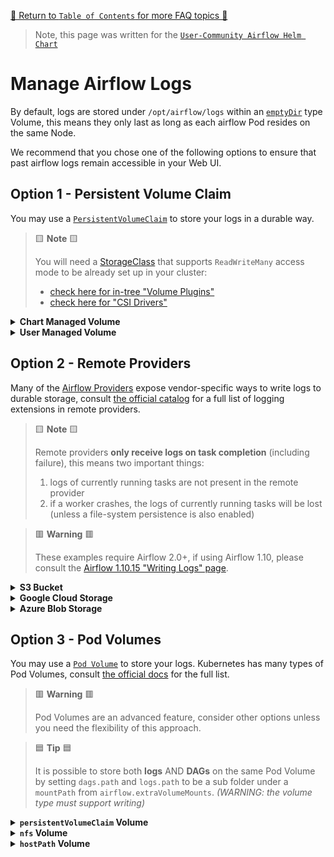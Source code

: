 [🔗 Return to `Table of Contents` for more FAQ topics 🔗](https://github.com/airflow-helm/charts/tree/main/charts/airflow#frequently-asked-questions)

> Note, this page was written for the [`User-Community Airflow Helm Chart`](https://github.com/airflow-helm/charts/tree/main/charts/airflow)

# Manage Airflow Logs

By default, logs are stored under `/opt/airflow/logs` within an [`emptyDir`](https://kubernetes.io/docs/concepts/storage/volumes/#emptydir) type Volume, 
this means they only last as long as each airflow Pod resides on the same Node.

We recommend that you chose one of the following options to ensure that past airflow logs remain accessible in your Web UI.

## Option 1 - Persistent Volume Claim

You may use a [`PersistentVolumeClaim`](https://kubernetes.io/docs/concepts/storage/persistent-volumes/) to store your logs in a durable way.

> 🟨 __Note__ 🟨
>
> You will need a [StorageClass](https://kubernetes.io/docs/concepts/storage/storage-classes/) that supports `ReadWriteMany` 
> access mode to be already set up in your cluster:
> 
> - [check here for in-tree "Volume Plugins"](https://kubernetes.io/docs/concepts/storage/persistent-volumes/#access-modes) 
> - [check here for "CSI Drivers"](https://kubernetes-csi.github.io/docs/drivers.html) 

<details>
<summary>
  <a id="chart-managed-volume"></a>
  <b>Chart Managed Volume</b>
</summary>

---

The chart can manage the initial creation of a PersistentVolumeClaim for your logs.

> 🟦 __Tip__ 🟦
>
> The name of the `PersistentVolumeClaim` will be your helm release-name with `"-logs"` appended.
> <br>
> For example, if you use `helm install my-airflow ...`, the PVC will be called `my-airflow-logs`.

For example, to have the chart create a PersistentVolumeClaim with the `storageClass` called `default` and a `size` of `5Gi`:

```yaml
scheduler:
  logCleanup:
    ## WARNING: scheduler log-cleanup must be disabled if `logs.persistence.enabled` is `true`
    enabled: false

workers:
  logCleanup:
    ## WARNING: workers log-cleanup must be disabled if `logs.persistence.enabled` is `true`
    enabled: false

logs:
  ## NOTE: this is the default value
  path: /opt/airflow/logs
  
  persistence:
    enabled: true

    ## NOTE: set `storageClass` to "" for the cluster-default
    storageClass: "default"
    
    ## NOTE: some types of StorageClass will ignore this request (for example, EFS)
    size: 5Gi
    
    ## WARNING: as multiple pods will write logs, this MUST be ReadWriteMany
    accessMode: ReadWriteMany
```

</details>

<details>
<summary>
  <a id="user-managed-volume"></a>
  <b>User Managed Volume</b>
</summary>

---

If you wish to take more control of the PersistentVolumeClaim used for your logs, you may create a 
[`PersistentVolumeClaim`](https://kubernetes.io/docs/concepts/storage/persistent-volumes/#persistentvolumeclaims) 
resource inside your helm install namespace and then tell the chart to use it.

For example, to have the chart use an existing PersistentVolumeClaim called `my-logs-pvc`:

```yaml
scheduler:
  logCleanup:
    ## WARNING: scheduler log-cleanup must be disabled if `logs.persistence.enabled` is `true`
    enabled: false

workers:
  logCleanup:
    ## WARNING: workers log-cleanup must be disabled if `logs.persistence.enabled` is `true`
    enabled: false

logs:
  ## NOTE: this is the default value
  path: /opt/airflow/logs
  
  persistence:
    enabled: true

    ## the name of your existing PersistentVolumeClaim
    existingClaim: my-logs-pvc
    
    ## WARNING: as multiple pods will write logs, this MUST be ReadWriteMany
    accessMode: ReadWriteMany
```

</details>

## Option 2 - Remote Providers

Many of the [Airflow Providers](https://airflow.apache.org/docs/apache-airflow-providers/) expose vendor-specific ways to write logs to durable storage,
consult [the official catalog](https://airflow.apache.org/docs/apache-airflow-providers/core-extensions/logging.html) for a full list of logging extensions in remote providers.

> 🟨 __Note__ 🟨
>
> Remote providers __only receive logs on task completion__ (including failure), this means two important things:
> 
> 1. logs of currently running tasks are not present in the remote provider
> 2. if a worker crashes, the logs of currently running tasks will be lost (unless a file-system persistence is also enabled)

> 🟥 __Warning__ 🟥
>
> These examples require Airflow 2.0+, if using Airflow 1.10, please consult the [Airflow 1.10.15 "Writing Logs" page](https://airflow.apache.org/docs/apache-airflow/1.10.15/howto/write-logs.html).

<details>
<summary>
  <a id="s3-bucket"></a>
  <b>S3 Bucket</b>
</summary>

---

The `apache-airflow-providers-amazon` provider supports [remote logging into S3 buckets](https://airflow.apache.org/docs/apache-airflow-providers-amazon/stable/logging/s3-task-handler.html).

> 🟦 __Tip__ 🟦
>
> An `aws` type airflow connection called `my_aws` must exist for this example,
> see our [guide using `airflow.connections`](../dags/airflow-connections.md#aws-connection) to do this.

For example, to use an S3 bucket called `<<MY_BUCKET_NAME>>` under the object key prefix `airflow/logs` 
with AWS access provided by an Airflow Connection called `my_aws`:

```yaml
airflow:
  config:
    AIRFLOW__LOGGING__REMOTE_LOGGING: "True"
    AIRFLOW__LOGGING__REMOTE_BASE_LOG_FOLDER: "s3://<<MY_BUCKET_NAME>>/airflow/logs"
    AIRFLOW__LOGGING__REMOTE_LOG_CONN_ID: "my_aws"
```

</details>

<details>
<summary>
  <a id="google-cloud-storage"></a>
  <b>Google Cloud Storage</b>
</summary>

---

The `apache-airflow-providers-google` provider supports [remote logging into GCS buckets](https://airflow.apache.org/docs/apache-airflow-providers-google/stable/logging/gcs.html).

> 🟦 __Tip__ 🟦
>
> A `google_cloud_platform` type airflow connection called `my_gcp` must exist for this example,
> see our [guide using `airflow.connections`](../dags/airflow-connections.md#gcp-connection) to do this.

For example, to use a GCS bucket called `<<MY_BUCKET_NAME>>` under the object key prefix `airflow/logs` 
with GCP access provided by an Airflow Connection called `my_gcp`:

```yaml
airflow:
  config:
    AIRFLOW__LOGGING__REMOTE_LOGGING: "True"
    AIRFLOW__LOGGING__REMOTE_BASE_LOG_FOLDER: "gs://<<MY-BUCKET-NAME>>/airflow/logs"
    AIRFLOW__LOGGING__REMOTE_LOG_CONN_ID: "my_gcp"
```

</details>

<details>
<summary>
  <a id="azure-blob-storage"></a>
  <b>Azure Blob Storage</b>
</summary>

---

The `apache-airflow-providers-microsoft-azure` provider supports [remote logging into Azure Blob Storage](https://airflow.apache.org/docs/apache-airflow-providers-microsoft-azure/stable/logging/index.html).

> 🟦 __Tip__ 🟦
>
> A `wasb` type airflow connection called `my_wasb` must exist for this example,
> see our [guide using `airflow.connections`](../dags/airflow-connections.md#azure-blob-storage-connection) to do this.

For example, to use Azure Blob Storage called `wasb-<<MY_NAME>>` with access provided by an Airflow Connection called `my_wasb`:

```yaml
airflow:
  config:
    AIRFLOW__LOGGING__REMOTE_LOGGING: "True"
    AIRFLOW__LOGGING__REMOTE_BASE_LOG_FOLDER: "wasb-<<MY_NAME>>"
    AIRFLOW__LOGGING__REMOTE_LOG_CONN_ID: "my_wasb"
```

</details>

## Option 3 - Pod Volumes

You may use a [`Pod Volume`](https://kubernetes.io/docs/concepts/storage/volumes/) to store your logs.
Kubernetes has many types of Pod Volumes, consult [the official docs](https://kubernetes.io/docs/concepts/storage/volumes/#volume-types) for the full list.

> 🟥 __Warning__ 🟥
>
> Pod Volumes are an advanced feature, consider other options unless you need the flexibility of this approach.

> 🟦 __Tip__ 🟦
>
> It is possible to store both __logs__ AND __DAGs__ on the same Pod Volume by setting `dags.path` and `logs.path` to be a sub folder 
> under a `mountPath` from `airflow.extraVolumeMounts`. _(WARNING: the volume type must support writing)_

<details>
<summary>
  <a id="persistentVolumeClaim-volume"></a>
  <b><code>persistentVolumeClaim</code> Volume</b>
</summary>

---

> 🟦 __Tip__ 🟦
>
> The chart has special values just for PersistentVolumeClaims (`logs.persistence.*`), 
> see [`Option 1`](#option-1---persistent-volume-claim) for more information.

For example, to mount a [`persistentVolumeClaim`](https://kubernetes.io/docs/concepts/storage/volumes/#persistentvolumeclaim) type volume at `/opt/airflow/logs`:

```yaml
airflow:
  extraVolumeMounts:
    ## spec: https://kubernetes.io/docs/reference/generated/kubernetes-api/v1.29/#volumemount-v1-core
    - name: logs-volume
      mountPath: /opt/airflow/logs

  extraVolumes:
    ## spec: https://kubernetes.io/docs/reference/generated/kubernetes-api/v1.29/#volume-v1-core
    - name: logs-volume
      persistentVolumeClaim:
        claimName: my-existing-persistent-volume-claim

scheduler:
  logCleanup:
    ## WARNING: scheduler log-cleanup must be disabled if `logs.path` is under an `airflow.extraVolumeMounts`
    enabled: false

workers:
  logCleanup:
    ## WARNING: workers log-cleanup must be disabled if `logs.path` is under an `airflow.extraVolumeMounts`
    enabled: false

logs:
  ## NOTE: this is the default value
  path: /opt/airflow/logs
```

</details>

<details>
<summary>
  <a id="nfs-volume"></a>
  <b><code>nfs</code> Volume</b>
</summary>

---

For example, to mount an [`nfs`](https://kubernetes.io/docs/concepts/storage/volumes/#nfs) type volume at `/opt/airflow/logs`:

```yaml
airflow:
  extraVolumeMounts:
    ## spec: https://kubernetes.io/docs/reference/generated/kubernetes-api/v1.29/#volumemount-v1-core
    - name: logs-volume
      mountPath: /opt/airflow/logs

  extraVolumes:
    ## spec: https://kubernetes.io/docs/reference/generated/kubernetes-api/v1.29/#volume-v1-core
    - name: logs-volume
      nfs:
        path: /path/on/nfs/server
        server: nfs.example.com

scheduler:
  logCleanup:
    ## WARNING: scheduler log-cleanup must be disabled if `logs.path` is under an `airflow.extraVolumeMounts`
    enabled: false

workers:
  logCleanup:
    ## WARNING: workers log-cleanup must be disabled if `logs.path` is under an `airflow.extraVolumeMounts`
    enabled: false

logs:
  ## NOTE: this is the default value
  path: /opt/airflow/logs
```

</details>

<details>
<summary>
  <a id="hostPath-volumes"></a>
  <b><code>hostPath</code> Volume</b>
</summary>

---

> 🟥 __Warning__ 🟥
>
> We strongly recommend NOT TO USE `hostPath` type volumes, as they provide access to the filesystem of the underlying node.

For example, to mount a [`hostPath`](https://kubernetes.io/docs/concepts/storage/volumes/#hostpath) type volume at `/opt/airflow/logs`:

```yaml
airflow:
  extraVolumeMounts:
    ## spec: https://kubernetes.io/docs/reference/generated/kubernetes-api/v1.29/#volumemount-v1-core
    - name: logs-volume
      mountPath: /opt/airflow/logs

  extraVolumes:
    ## spec: https://kubernetes.io/docs/reference/generated/kubernetes-api/v1.29/#volume-v1-core
    - name: logs-volume
      hostPath:
        ## WARNING: this represents a local path on the Kubernetes Node
        path: /tmp/airflow
        type: DirectoryOrCreate

scheduler:
  logCleanup:
    ## WARNING: scheduler log-cleanup must be disabled if `logs.path` is under an `airflow.extraVolumeMounts`
    enabled: false

workers:
  logCleanup:
    ## WARNING: workers log-cleanup must be disabled if `logs.path` is under an `airflow.extraVolumeMounts`
    enabled: false

logs:
  ## NOTE: this is the default value
  path: /opt/airflow/logs
```

</details>